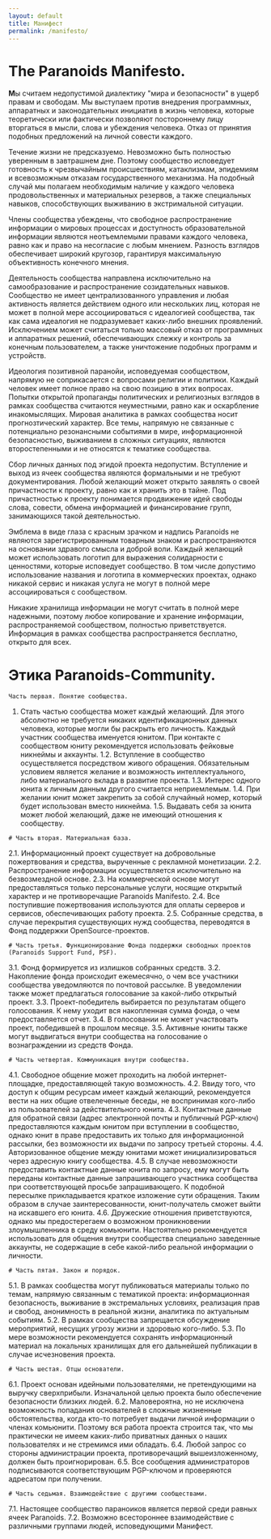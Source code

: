 ```yaml
---
layout: default
title: Манифест
permalink: /manifesto/
---
```


<h1 id="сервисы-в-разработке"><i class="fa fa-cog" aria-hidden="true"></i>The Paranoids Manifesto.</h1>

<b class="bukvica">М</b>ы считаем недопустимой диалектику "мира и безопасности" в ущерб правам и свободам. Мы выступаем против внедрения программных, аппаратных и законодательных инициатив в жизнь человека, которые теоретически или фактически позволяют постороннему лицу вторгаться в мысли, слова и убеждения человека. Отказ от принятия подобных предложений на личной совести каждого.

Течение жизни не предсказуемо. Невозможно быть полностью уверенным в завтрашнем дне. Поэтому сообщество исповедует готовность к чрезвычайным происшествиям, катаклизмам, эпидемиям и всевозможным отказам государственного механизма. На подобный случай мы полагаем необходимым наличие у каждого человека продовольственных и материальных резервов, а также специальных навыков, способствующих выживанию в экстримальной ситуации.

Члены сообщества убеждены, что свободное распространение информации о мировых процессах и доступность образовательной информации являются неотъемлемыми правами каждого человека, равно как и право на несогласие с любым мнением. Разность взглядов обеспечивает широкий кругозор, гарантируя максимальную объективность конечного мнения.

 Деятельность сообщества направлена исключительно на самообразование и распространение созидательных навыков. Сообщество не имеет централизованного управления и любая активность является действием одного или нескольких лиц, которая не может в полной мере ассоциироваться с идеалогией сообщества, так как сама идеалогия не подразумевает каких-либо внешних проявлений. Исключением может считаться только массовый отказ от программных и аппаратных решений, обеспечивающих слежку и контроль за конечным пользователем, а также уничтожение подобных программ и устройств.
 
 Идеология позитивной паранойи, исповедуемая сообществом, напрямую не соприкасается с вопросами религии и политики. Каждый человек имеет полное право на свою позицию в этих вопросах. Попытки открытой пропаганды политических и религиозных взглядов в рамках сообщества считаются неуместными, равно как и оскарбление инакомыслящих. Мировая аналитика в рамках сообщества носит прогнозтический характер. Все темы, напрямую не связанные с потенциально резонансными событиями в мире, информационной безопасностью, выживанием в сложных ситуациях, являются второстепенными и не относятся к тематике сообщества.
 
 Сбор личных данных под эгидой проекта недопустим. Вступление и выход из ячеек сообщества являются формальными и не требуют документирования. Любой желающий может открыто заявлять о своей причастности к проекту, равно как и хранить это в тайне. Под причастностью к проекту понимается продвижение идей свободы слова, совести, обмена информацией и финансирование групп, занимающихся такой деятельностью. 
 
 Эмблема в виде глаза с красным зрачком и надпись Paranoids не являются зарегистрированным товарным знаком и распространяются на основании здравого смысла и доброй воли. Каждый желающий может использовать логотип для выражения солидарности с ценностями, которые исповедует сообщество. В том числе допустимо использование названия и логотипа в коммерческих проектах, однако никакой сервис и никакая услуга не могут в полной мере ассоциироваться с сообществом.
 
 Никакие хранилища информации не могут считать в полной мере надежными, поэтому любое копирование и хранение информации, распространяемой сообществом, полностью приветствуется. Информация в рамках сообщества распространяется бесплатно, открыто для всех. 
	 

<h1 id="сервисы-в-разработке"><i class="fa fa-cog" aria-hidden="true"></i>Этика Paranoids-Community.</h1>

```
Часть первая. Понятие сообщества.
```
 1. Стать частью сообщества может каждый желающий. Для этого абсолютно не требуется никаких идентификационных данных человека, которые могли бы раскрыть его личность. Каждый участник сообщества именуется юнитом. При контакте с сообществом юниту рекомендуется использовать фейковые никнеймы и аккаунты. 
	1.2. Вступление в сообщество осуществляется посредством живого обращения. Обязательным условием является желание и возможность интеллектуального, либо материального вклада в развитие проекта.	
	1.3. Интерес одного юнита к личным данным другого считается неприемлемым.
	1.4. При желании юнит может закрепить за собой случайный номер, который будет использован вместо никнейма.
	1.5. Выдавать себя за юнита может любой желающий, даже не имеющий отношения к сообществу.
```
# Часть вторая. Материальная база.
 ```
 2.1. Информационный проект существует на добровольные пожертвования и средства, вырученные с рекламной монетизации.
	2.2. Распространение информации осуществляется исключительно на безвозмездной основе.
	2.3. На коммерческой основе могут предоставляться только персональные услуги, носящие открытый характер и не противоречащие Paranoids Manifesto.
	2.4. Все поступившие пожертвования используются для оплаты серверов и сервисов, обеспечивающих работу проекта.
	2.5. Собранные средства, в случае перекрытия существующих нужд сообщества, переводятся в Фонд поддержки OpenSource-проектов.  
```
# Часть третья. Функционирование Фонда поддержки свободных проектов (Paranoids Support Fund, PSF).
```
 3.1. Фонд формируется из излишков собранных средств.
	3.2. Накопление фонда происходит ежемесячно, о чем все участники сообщества уведомляются по почтовой рассылке. В уведомлении также может предлагаться голосование за какой-либо открытый проект. 
	3.3. Проект-победитель выбирается по результатам общего голосования. К нему уходит вся накопленная сумма фонда, о чем предоставляется отчет. 
	3.4. В голосовании не может участвовать проект, победившей в прошлом месяце.
	3.5. Активные юниты также могут выдвигаться внутри сообщества на голосование о вознаграждении из средств Фонда.

```
# Часть четвертая. Коммуникация внутри сообщества.
```
   4.1. Свободное общение может проходить на любой интернет-площадке, предоставляющей такую возможность. 
	4.2. Ввиду того, что доступ к общим ресурсам имеет каждый желающий, рекомендуется вести на них общие отвелеченные беседы, не воспринимая кого-либо из пользователей за действительного юнита.
	4.3. Контактные данные для обратной связи (адрес электронной почты и публичный PGP-ключ) предоставляются каждым юнитом при вступлении в сообщество, однако юнит в праве предоставить их только для информационной рассылки, без возможности их выдачи по запросу третьей стороны.
	4.4. Авторизованное общение между юнитами может инициализироваться через адресную книгу сообщества.
	4.5. В случае невозможности предоставить контактные данные юнита по запросу, ему могут быть переданы контактные данные запрашивающего участника сообщества при соответствующей просьбе запрашивающего. К подобной пересылке прикладывается краткое изложение сути обращения. Таким образом в случае заинтересованности, юнит-получатель сможет выйти на искавшего его юнита.
	4.6. Дружеские отношения приветствуются, однако мы предостерегаем о возможном проникновении злоумышленника в среду комьюнити. Настоятельно рекомендуется использовать для общения внутри сообщества специально заведенные аккаунты, не содержащие в себе какой-либо реальной информации о личности.

```
# Часть пятая. Закон и порядок.
```
   5.1. В рамках сообщества могут публиковаться материалы только по темам, напрямую связанным с тематикой проекта: информационная безопасность, выживание в экстремальных условиях, реализация прав и свобод, анонимность в реальной жизни, аналитика по актуальным событиям.
	5.2. В рамках сообщества запрещается обсуждение мероприятий, несущих угрозу жизни и здоровью кого-либо.
	5.3. По мере возможности рекомендуется сохранять информационный материал на локальных хранилищах для его дальнейшей публикации в случае исчезновения проекта.

```
# Часть шестая. Отцы основатели.
```
   6.1. Проект основан идейными пользователями, не претендующими на выручку сверхприбыли. Изначальной целью проекта было обеспечение безопасности близких людей.
 	6.2. Маловероятна, но не исключена возможность попадания основателей в сложные жизненные обстоятельства, когда кто-то потребует выдачи личной информации о членах комьюнити. Поэтому вся работа проекта строится так, что мы практически не имеем каких-либо приватных данных о наших пользователях и не стремимся ими обладать. 
	6.4. Любой запрос со стороны администрации проекта, противоречащий вышеизложенному, должен быть проигнорирован.
	6.5. Все сообщения администраторов подписываются соответствующим PGP-ключом и проверяются адресатом при получении.
```
# Часть седьмая. Взаимодействие с другими сообществами.
```
   7.1. Настоящее сообщество параноиков является первой среди равных ячеек Paranoids.
	7.2. Возможно всестороннее взаимодействие с различными группами людей, исповедующими Манифест.


